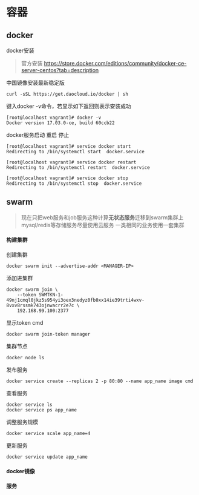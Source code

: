 # 容器

## docker 
docker安装

>官方安装 https://store.docker.com/editions/community/docker-ce-server-centos?tab=description

中国镜像安装最新稳定版
```Shell
curl -sSL https://get.daocloud.io/docker | sh
```

键入docker -v命令，若显示如下返回则表示安装成功

```shell
[root@localhost vagrant]# docker -v
Docker version 17.03.0-ce, build 60ccb22
```

docker服务启动 重启 停止

```Shell
[root@localhost vagrant]# service docker start
Redirecting to /bin/systemctl start  docker.service

[root@localhost vagrant]# service docker restart
Redirecting to /bin/systemctl restart  docker.service

[root@localhost vagrant]# service docker stop
Redirecting to /bin/systemctl stop  docker.service
```

## swarm  
> 现在只把web服务和job服务这种计算**无状态服务**迁移到swarm集群上
> mysql/redis等存储服务尽量使用云服务
> 一类相同的业务使用一套集群

#### 构建集群

创建集群
```Shell
docker swarm init --advertise-addr <MANAGER-IP>
```

添加进集群
```shell
docker swarm join \
    --token SWMTKN-1-49nj1cmql0jkz5s954yi3oex3nedyz0fb0xx14ie39trti4wxv-8vxv8rssmk743ojnwacrr2e7c \
    192.168.99.100:2377
```
    
显示token cmd
```shell
docker swarm join-token manager
```
    
集群节点
```shell
docker node ls
```

发布服务
```shell
docker service create --replicas 2 -p 80:80 --name app_name image cmd
```

查看服务
```shell
docker service ls
docker service ps app_name
```

调整服务规模
```shell
docker service scale app_name=4
```

更新服务
```shell
docker service update app_name
```

#### docker镜像


#### 服务